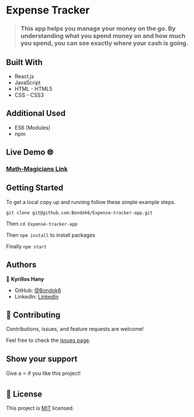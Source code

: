 # Expense Tracker

> ### This app helps you manage your money on the go. By understanding what you spend money on and how much you spend, you can see exactly where your cash is going.

## Built With

- React.js
- JavaScript
- HTML - HTML5
- CSS - CSS3

## Additional Used

- ES6 (Modules)
- npm

## Live Demo 🌐

### [Math-Magicians Link](http://Bondok6.github.io/Expense-tracker-app/)

## Getting Started

To get a local copy up and running follow these simple example steps.

`git clone git@github.com:Bondok6/Expense-tracker-app.git`

Then `cd Expense-tracker-app`

Then `npm install` to install packages

Finally `npm start`

## Authors

👤 **Kyrillos Hany**

- GitHub: [@Bondok6](https://github.com/Bondok6)
- LinkedIn: [LinkedIn](https://www.linkedin.com/in/kyrillos-hany/)

## 🤝 Contributing

Contributions, issues, and feature requests are welcome!

Feel free to check the [issues page](../../issues/).

## Show your support

Give a ⭐️ if you like this project!

## 📝 License

This project is [MIT](./MIT.md) licensed.
